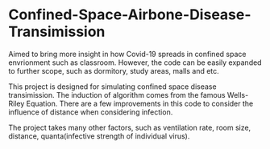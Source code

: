 # Confined-Space-Airbone-Disease-Transimission

Aimed to bring more insight in how Covid-19 spreads in confined space envrionment such as classroom. However, the code can be easily expanded to further scope, such as dormitory, study areas, malls and etc. 

This project is designed for simulating confined space disease transimission. The induction of algorithm comes from the famous Wells-Riley Equation. There are a few 
improvements in this code to consider the influence of distance when considering infection. 

The project takes many other factors, such as ventilation rate, room size, distance, quanta(infective strength of individual virus).


